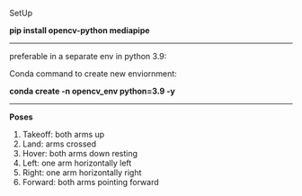 SetUp

**pip install opencv-python mediapipe**

------------------------------------------

preferable in a separate env in python 3.9:

Conda command to create new enviornment:

**conda create -n opencv_env python=3.9 -y**   

---------------------------------------------

**Poses**

1. Takeoff: both arms up
2. Land: arms crossed
3. Hover: both arms down resting
4. Left: one arm horizontally left
5. Right: one arm horizontally right
6. Forward: both arms pointing forward

